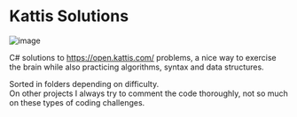 # Kattis Solutions  
![image](https://user-images.githubusercontent.com/70780322/213132977-09d0ee3b-6729-4acb-890c-8f9a76f007a4.png)

C# solutions to https://open.kattis.com/ problems, a nice way to exercise the brain while also practicing algorithms, syntax and data structures.
  
Sorted in folders depending on difficulty.  
On other projects I always try to comment the code thoroughly, not so much on these types of coding challenges.
